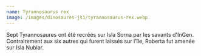 ```yaml
---
name: Tyrannosaurus rex
image: /images/dinosaures-js1/tyrannosaurus-rex.webp
---
```

Sept Tyrannosaures ont été recréés sur Isla Sorna par les savants d'InGen. Contrairement aux six autres qui furent laissés sur l'île, Roberta fut amenée sur Isla Nublar.